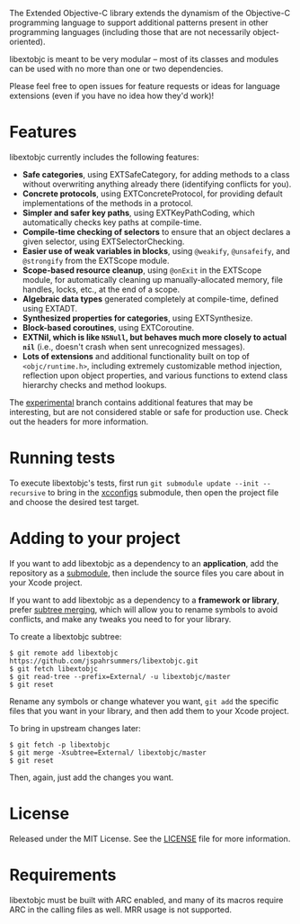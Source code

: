 The Extended Objective-C library extends the dynamism of the Objective-C programming language to support additional patterns present in other programming languages (including those that are not necessarily object-oriented).

libextobjc is meant to be very modular – most of its classes and modules can be used with no more than one or two dependencies.

Please feel free to open issues for feature requests or ideas for language extensions (even if you have no idea how they'd work)!

# Features

libextobjc currently includes the following features:

 * **Safe categories**, using EXTSafeCategory, for adding methods to a class without overwriting anything already there (identifying conflicts for you).
 * **Concrete protocols**, using EXTConcreteProtocol, for providing default implementations of the methods in a protocol.
 * **Simpler and safer key paths**, using EXTKeyPathCoding, which automatically checks key paths at compile-time.
 * **Compile-time checking of selectors** to ensure that an object declares a given selector, using EXTSelectorChecking.
 * **Easier use of weak variables in blocks**, using `@weakify`, `@unsafeify`, and `@strongify` from the EXTScope module.
 * **Scope-based resource cleanup**, using `@onExit` in the EXTScope module, for automatically cleaning up manually-allocated memory, file handles, locks, etc., at the end of a scope.
 * **Algebraic data types** generated completely at compile-time, defined using EXTADT.
 * **Synthesized properties for categories**, using EXTSynthesize.
 * **Block-based coroutines**, using EXTCoroutine.
 * **EXTNil, which is like `NSNull`, but behaves much more closely to actual `nil`** (i.e., doesn't crash when sent unrecognized messages).
 * **Lots of extensions** and additional functionality built on top of `<objc/runtime.h>`, including extremely customizable method injection, reflection upon object properties, and various functions to extend class hierarchy checks and method lookups.

The [experimental](https://github.com/jspahrsummers/libextobjc/tree/experimental)
branch contains additional features that may be interesting, but are not
considered stable or safe for production use. Check out the headers for more
information.

# Running tests

To execute libextobjc's tests, first run `git submodule update --init --recursive`
to bring in the [xcconfigs](https://github.com/jspahrsummers/xcconfigs) submodule,
then open the project file and choose the desired test target.

# Adding to your project

If you want to add libextobjc as a dependency to an **application**, add the
repository as a [submodule](http://git-scm.com/book/en/Git-Tools-Submodules),
then include the source files you care about in your Xcode project.

If you want to add libextobjc as a dependency to a **framework or library**,
prefer [subtree merging](http://git-scm.com/book/en/Git-Tools-Subtree-Merging),
which will allow you to rename symbols to avoid conflicts, and make any tweaks
you need to for your library.

To create a libextobjc subtree:

```
$ git remote add libextobjc https://github.com/jspahrsummers/libextobjc.git
$ git fetch libextobjc
$ git read-tree --prefix=External/ -u libextobjc/master
$ git reset
```

Rename any symbols or change whatever you want, `git add` the specific files
that you want in your library, and then add them to your Xcode project.

To bring in upstream changes later:

```
$ git fetch -p libextobjc
$ git merge -Xsubtree=External/ libextobjc/master
$ git reset
```

Then, again, just add the changes you want.

# License

Released under the MIT License. See the
[LICENSE](https://github.com/jspahrsummers/libextobjc/blob/master/LICENSE.md)
file for more information.

# Requirements

libextobjc must be built with ARC enabled, and many of its macros require ARC in the calling files as well. MRR usage is not supported.

